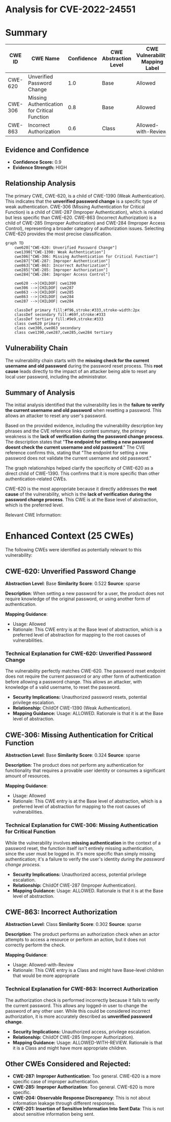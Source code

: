 # Analysis for CVE-2022-24551

# Summary
| CWE ID | CWE Name | Confidence | CWE Abstraction Level | CWE Vulnerability Mapping Label | CWE-Vulnerability Mapping Notes |
|---|---|---|---|---|---|
| CWE-620 | Unverified Password Change | 1.0 | Base | Allowed | Primary CWE |
| CWE-306 | Missing Authentication for Critical Function | 0.8 | Base | Allowed | Secondary Candidate |
| CWE-863 | Incorrect Authorization | 0.6 | Class | Allowed-with-Review | Secondary Candidate |

## Evidence and Confidence

*   **Confidence Score:** 0.9
*   **Evidence Strength:** HIGH

## Relationship Analysis
The primary CWE, CWE-620, is a child of CWE-1390 (Weak Authentication). This indicates that the **unverified password change** is a specific type of weak authentication. CWE-306 (Missing Authentication for Critical Function) is a child of CWE-287 (Improper Authentication), which is related but less specific than CWE-620. CWE-863 (Incorrect Authorization) is a child of CWE-285 (Improper Authorization) and CWE-284 (Improper Access Control), representing a broader category of authorization issues. Selecting CWE-620 provides the most precise classification.

```mermaid
graph TD
    cwe620["CWE-620: Unverified Password Change"]
    cwe1390["CWE-1390: Weak Authentication"]
    cwe306["CWE-306: Missing Authentication for Critical Function"]
    cwe287["CWE-287: Improper Authentication"]
    cwe863["CWE-863: Incorrect Authorization"]
    cwe285["CWE-285: Improper Authorization"]
    cwe284["CWE-284: Improper Access Control"]

    cwe620 -->|CHILDOF| cwe1390
    cwe306 -->|CHILDOF| cwe287
    cwe863 -->|CHILDOF| cwe285
    cwe863 -->|CHILDOF| cwe284
    cwe287 -->|CHILDOF| cwe284

    classDef primary fill:#f96,stroke:#333,stroke-width:2px
    classDef secondary fill:#69f,stroke:#333
    classDef tertiary fill:#9e9,stroke:#333
    class cwe620 primary
    class cwe306,cwe863 secondary
    class cwe1390,cwe287,cwe285,cwe284 tertiary
```

## Vulnerability Chain
The vulnerability chain starts with the **missing check for the current username and old password** during the password reset process. This **root cause** leads directly to the impact of an attacker being able to reset any local user password, including the administrator.

## Summary of Analysis
The initial analysis identified that the vulnerability lies in the **failure to verify the current username and old password** when resetting a password. This allows an attacker to reset any user's password.

Based on the provided evidence, including the vulnerability description key phrases and the CVE reference links content summary, the primary weakness is the **lack of verification during the password change process**. The description states that "**The endpoint for setting a new password doesnt check the current username and old password**." The CVE reference confirms this, stating that "The endpoint for setting a new password does not validate the current username and old password."

The graph relationships helped clarify the specificity of CWE-620 as a direct child of CWE-1390. This confirms that it is more specific than other authentication-related CWEs.

CWE-620 is the most appropriate because it directly addresses the **root cause** of the vulnerability, which is the **lack of verification during the password change process**. This CWE is at the Base level of abstraction, which is the preferred level.

Relevant CWE Information:

# Enhanced Context (25 CWEs)
The following CWEs were identified as potentially relevant to this vulnerability:

## CWE-620: Unverified Password Change
**Abstraction Level**: Base
**Similarity Score**: 0.522
**Source**: sparse

**Description**:
When setting a new password for a user, the product does not require knowledge of the original password, or using another form of authentication.

**Mapping Guidance**:
- Usage: Allowed
- Rationale: This CWE entry is at the Base level of abstraction, which is a preferred level of abstraction for mapping to the root causes of vulnerabilities.

### Technical Explanation for CWE-620: Unverified Password Change
The vulnerability perfectly matches CWE-620. The password reset endpoint does not require the current password or any other form of authentication before allowing a password change. This allows an attacker, with knowledge of a valid username, to reset the password.

*   **Security Implications:** Unauthorized password resets, potential privilege escalation.
*   **Relationship:** ChildOf CWE-1390 (Weak Authentication).
*   **Mapping Guidance:** Usage: ALLOWED. Rationale is that it is at the Base level of abstraction.

## CWE-306: Missing Authentication for Critical Function
**Abstraction Level**: Base
**Similarity Score**: 0.324
**Source**: sparse

**Description**:
The product does not perform any authentication for functionality that requires a provable user identity or consumes a significant amount of resources.

**Mapping Guidance**:
- Usage: Allowed
- Rationale: This CWE entry is at the Base level of abstraction, which is a preferred level of abstraction for mapping to the root causes of vulnerabilities.

### Technical Explanation for CWE-306: Missing Authentication for Critical Function
While the vulnerability involves **missing authentication** in the context of a password reset, the function itself isn't entirely missing authentication, since the user must be logged in. It's more specific than simply missing authentication; it's a failure to verify the user's identity *during the password change process*.

*   **Security Implications:** Unauthorized access, potential privilege escalation.
*   **Relationship:** ChildOf CWE-287 (Improper Authentication).
*   **Mapping Guidance:** Usage: ALLOWED. Rationale is that it is at the Base level of abstraction.

## CWE-863: Incorrect Authorization
**Abstraction Level**: Class
**Similarity Score**: 0.302
**Source**: sparse

**Description**:
The product performs an authorization check when an actor attempts to access a resource or perform an action, but it does not correctly perform the check.

**Mapping Guidance**:
- Usage: Allowed-with-Review
- Rationale: This CWE entry is a Class and might have Base-level children that would be more appropriate

### Technical Explanation for CWE-863: Incorrect Authorization
The authorization check is performed incorrectly because it fails to verify the current password. This allows any logged-in user to change the password of any other user. While this could be considered incorrect authorization, it is more accurately described as **unverified password change**.

*   **Security Implications:** Unauthorized access, privilege escalation.
*   **Relationship:** ChildOf CWE-285 (Improper Authorization).
*   **Mapping Guidance:** Usage: ALLOWED-WITH-REVIEW. Rationale is that it is a Class and might have more appropriate children.

## Other CWEs Considered and Rejected:

*   **CWE-287: Improper Authentication**: Too general. CWE-620 is a more specific case of improper authentication.
*   **CWE-285: Improper Authorization**: Too general. CWE-620 is more specific.
*   **CWE-204: Observable Response Discrepancy**: This is not about information leakage through different responses.
*   **CWE-201: Insertion of Sensitive Information Into Sent Data**: This is not about sensitive information being sent.